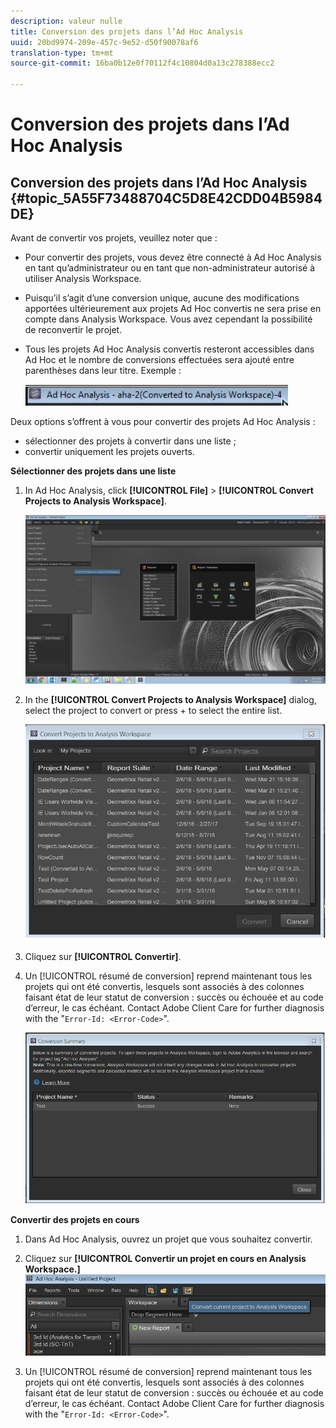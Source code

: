 ```yaml
---
description: valeur nulle
title: Conversion des projets dans l’Ad Hoc Analysis
uuid: 20bd9974-209e-457c-9e52-d50f90078af6
translation-type: tm+mt
source-git-commit: 16ba0b12e0f70112f4c10804d0a13c278388ecc2

---
```



# Conversion des projets dans l’Ad Hoc Analysis

## Conversion des projets dans l’Ad Hoc Analysis {#topic_5A55F73488704C5D8E42CDD04B5984DE}

Avant de convertir vos projets, veuillez noter que :

* Pour convertir des projets, vous devez être connecté à Ad Hoc Analysis en tant qu’administrateur ou en tant que non-administrateur autorisé à utiliser Analysis Workspace.
* Puisqu’il s’agit d’une conversion unique, aucune des modifications apportées ultérieurement aux projets Ad Hoc convertis ne sera prise en compte dans Analysis Workspace. Vous avez cependant la possibilité de reconvertir le projet.
* Tous les projets Ad Hoc Analysis convertis resteront accessibles dans Ad Hoc et le nombre de conversions effectuées sera ajouté entre parenthèses dans leur titre. Exemple :

   ![](assets/aha_title_converted.png)

Deux options s’offrent à vous pour convertir des projets Ad Hoc Analysis :

* sélectionner des projets à convertir dans une liste ;
* convertir uniquement les projets ouverts.

**Sélectionner des projets dans une liste**

1. In Ad Hoc Analysis, click **[!UICONTROL File]** &gt; **[!UICONTROL Convert Projects to Analysis Workspace]**.

   ![](assets/aha2aw_convert.png)

1. In the **[!UICONTROL Convert Projects to Analysis Workspace]** dialog, select the project to convert or press  +  to select the entire list.

   ![](assets/aha2aw_projects.png)

1. Cliquez sur **[!UICONTROL Convertir]**.
1. Un [!UICONTROL résumé de conversion] reprend maintenant tous les projets qui ont été convertis, lesquels sont associés à des colonnes faisant état de leur statut de conversion : succès ou échouée et au code d’erreur, le cas échéant. Contact Adobe Client Care for further diagnosis with the "`Error-Id: <Error-Code>`".

   ![](assets/export_summary.png)

**Convertir des projets en cours**

1. Dans Ad Hoc Analysis, ouvrez un projet que vous souhaitez convertir.
1. Cliquez sur **[!UICONTROL Convertir un projet en cours en Analysis Workspace.]** ![](assets/export_current.png)

1. Un [!UICONTROL résumé de conversion] reprend maintenant tous les projets qui ont été convertis, lesquels sont associés à des colonnes faisant état de leur statut de conversion : succès ou échouée et au code d’erreur, le cas échéant. Contact Adobe Client Care for further diagnosis with the "`Error-Id: <Error-Code>`".
